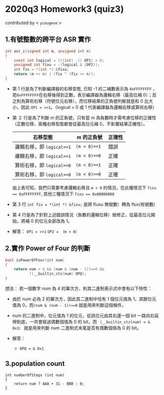 # 2020q3 Homework3 (quiz3)
contributed by < ``yceugene`` >

## 1.有號整數的跨平台 ASR 實作
```c
int asr_i(signed int m, unsigned int n)
{
    const int logical = (((int) -1) OP1) > 0;
    unsigned int fixu = -(logical & (OP2));
    int fix = *(int *) &fixu;
    return (m >> n) | (fix ^ (fix >> n));
}
```

* 第 1 行是為了判斷編譯器的右移型態, 已知 -1 的二補數表示為 ``0xFFFFFFFF`` ，若``0xFFFFFFFF``在右移後得到正數，表示編譯器為邏輯右移（最高位補 0）；反之則為算術右移（符號位元右移），而位移結果的正負號判斷就是和 0 比大小，因此 ``OP1 = >>1``。（logical = 0 或 1 代表編譯器為邏輯右移或算術右移）
* 第 ２ 行是為了判斷 m 的正負號，只有當 m 為負數時才需考慮位移的正確性（正數位移，兩種右移型態都會從最高位元補 0，不影響結果正確性）。


    | 右移型態 | m 的正負號| 正確性 |
    | -------- | -------- | -------- |
    | 邏輯右移，即 ``logical==1`` | ``(m < 0)==1 `` | 錯誤|
    | 邏輯右移，即 ``logical==1`` | ``(m < 0)==0`` | 正確|
    | 算術右移，即 ``logical==0`` | ``(m < 0)==1`` | 正確 |
    | 算術右移，即 ``logical==0`` | ``(m < 0)==0`` | 正確 |

    由上表可知，我們只需要考慮邏輯右移且 ``m < 0`` 的情況，在此種情況下 ``fixu == 0xFFFFFFFF``, 其他三種情況下 ``fixu == 0x00000000``
* 第 3 行 ``int fix = *(int *) &fixu;`` 是將 fluxu 無號數）轉為 flux(有號數)
* 第 4 行是為了針對上述錯誤情況（負數的邏輯位移）做修正，從最高位元開始，將補 0 的位元全部改為 1。
* 解答：
    ``OP1 = >>1``
    ``OP2 = （m < 0）``

## 2.實作 Power of Four 的判斷
```c
bool isPowerOfFour(int num)
{
    return num > 0 && (num & (num - 1))==0 &&
           !(__builtin_ctz(num) OPQ);
}
```
想法： 若一個數字 num 為 4 的冪次方，則其二進制表示式中會有以下特性：
* 由於 num 必為 2 的冪次方，因此其二進制中恰有 1 個位元值為 1，其餘位元值為 0，而``(num & (num - 1))==0`` 就是用來判斷這個條件。
* num 的二進制中，位元值為 1 的位元，從該位元由其右邊一個 bit 一路向右延伸到底，一共會經過偶數個值為 0 的 bit，而 ``（__builtin_ctz(num) = & 0x1）`` 就是用來判斷 num 二進制式末尾是否有偶數個值為 0 的 bit。

* 解答：
    * ``OPQ = & 0x1``
## 3.population count
```
int numberOfSteps (int num)
{
    return num ? AAA + 31 - BBB : 0;
}
```
